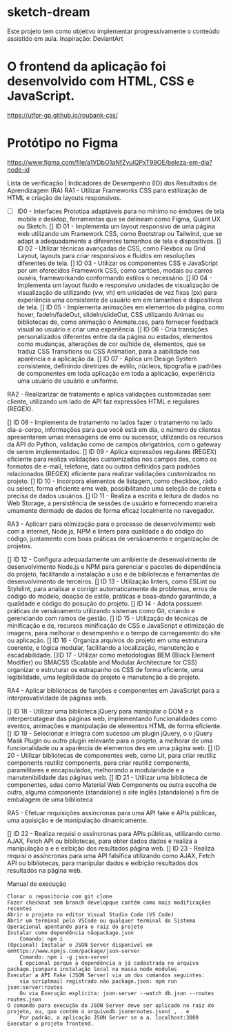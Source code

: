 # sketch-dream

Este projeto tem como objetivo implementar progressivamente o conteúdo assistido em aula.
Inspiração: DeviantArt

# O frontend da aplicação foi desenvolvido com HTML, CSS e JavaScript.

https://utfpr-gp.github.io/roubank-css/

# Protótipo no Figma

https://www.figma.com/file/a1VDbO1aNfZyulQPxT99OE/beleza-em-dia?node-id

Lista de verificação | Indicadores de Desempenho (ID) dos Resultados de Aprendizagem (RA)
RA1 - Utilizar Frameworks CSS para estilização de HTML e criação de layouts responsivos.

- [ ] ID0 - Interfaces Prototipa adaptáveis para no mínimo no émdores de tela mobile e desktop, ferramentas que se delineam como Figma, Quant UX ou Sketch.
[] ID 01 - Implementa um layout responsivo de uma página web utilizando um Framework CSS, como Bootstrap ou Tailwind, que se adapt a adequadamente a diferentes tamanhos de tela e dispositivos.
[] ID 02 - Utilizar técnicas avançadas de CSS, como Flexbox ou Grid Layout, layouts para criar responsivos e fluidos em resoluções diferentes de tela.
[] ID 03 - Utilizar os componentes CSS e JavaScript por um oferecidos Framework CSS, como cartões, modais ou carros ouséis, frameworkando conformando estilos o necessário.
[] ID 04 - Implementa um layout fluido e responsivo unidades de visualização de visualização de utilizando (vw, vh) em unidades de vez fixas (px) para experiência uma consistente de usuário em em tamanhos e dispositivos de tela.
[] ID 05 - Implementa animações em elementos da página, como hover, fadeIn/fadeOut, slideIn/slideOut, CSS utilizando Animas ou bibliotecas de, como animação o Animate.css, para fornecer feedback visual ao usuário e criar uma experiência.
[] ID 06 - Cria transições personalizados diferentes entre da da página ou estados, elementos como mudanças, alterações de cor ou/hide de, elementos, que se traduz CSS Transitions ou CSS Animation, para a aabilidade nos aparência e a aplicação da.
[] ID 07 - Aplica um Design System consistente, definindo diretrizes de estilo, núcleos, tipografia e padrões de componentes em toda aplicação em toda a aplicação, experiência uma usuário de usuário e uniforme.

RA2 - Realizarizar de tratamento e aplica validações customizadas sem cliente, utilizando um lado de API faz expressões HTML e regulares (REGEX).

[] ID 08 - Implementa de tratamento no lados fazer o tratamento no lado dia-a-corpo, informações para que você está em dia, o número de clientes apresentarem umas mensagens de erro ou sucessor, utilizando os recursos da API do Python, validação como de campos obrigatórios, com o gateway de serem implementados.
[] ID 09 - Aplica expressões regulares (REGEX) eficiente para realiza validações customizadas nos campos des, como os formatos de e-mail, telefone, data ou outros definidos para padrões relacionados (REGEX) eficiente para realizar validações customizados no projeto.
[] ID 10 - Incorpora elementos de listagem, como checkbox, rádio ou select, forma eficiente ems web, possibilitando uma seleção de coleta e precisa de dados usuários.
[] ID 11 - Realiza a escrita e leitura de dados no Web Storage, a persistência de sessões de usuário e fornecendo maneira umamente dermado de dados de forma eficaz localmente no navegador.

RA3 - Aplicarr para otimização para o processo de desenvolvimento web com a internet, Node.js, NPM e linters para qualidade a do código do código, juntamento com boas práticas de versãoamento e organização de projetos.

[] ID 12 - Configura adequadamente um ambiente de desenvolvimento de desenvolvimento Node.js e NPM para gerenciar e pacotes de dependência do projeto, facilitando a instalação a uso e de bibliotecas e ferramentas de desenvolvimento de terceiros.
[] ID 13 - Utilização linters, como ESLint ou Stylelint, para analisar e corrigir automaticamente de problemas, erros de código do modelo, doação de estilo, práticas e boas-dando garantindo, a qualidade e código do posução do projeto.
[] ID 14 - Adota possuem práticas de versãoamento utilizando sistemas como Git, criando e gerenciando com ramos de gestão.
[] ID 15 - Utilização de técnicas de minificação e de, recursos minificação de CSS e JavaScript e otimização de imagens, para melhorar o desempenho e o tempo de carregamento do site ou aplicação.
[] ID 16 - Organiza arquivos do projeto em uma estrutura coerente, e lógica modular, facilitando a localização, manutenção e escadabilidade.
[]ID 17 - Utilizar como metodologias BEM (Block Element Modifier) ou SMACSS (Scalable and Modular Architecture for CSS) organizar e estruturar os estrapanho os CSS de forma eficiente, uma legibilidade, uma legibilidade do projeto e manutenção a do projeto.

RA4 - Aplicar bibliotecas de funções e componentes em JavaScript para a interprovatividade de páginas web.

[] ID 18 - Utilizar uma biblioteca jQuery para manipular o DOM e a interpercutagear das páginas web, implementando funcionalidades como eventos, animações e manipulação de elementos HTML de forma eficiente.
[] ID 19 - Selecionar e integra com sucesso um plugin jQuery, o o jQuery Mask Plugin ou outro plugin relevante para o projeto, a melhorar de uma funcionalidade ou a aparência de elementos des em uma página web.
[] ID 20 - Utilizar bibliotecas de componentes web, como Lit, para criar reutiliz components reutiliz components, para criar reutiliz components, paramilitares e encapsulados, melhorando a modularidade e a manutenibilidade das páginas web.
[] ID 21 - Utilizar uma biblioteca de componentes, adas como Material Web Components ou outra escolha de outra, alguma componente (standalone) a site inglês (standalone) a fim de embalagem de uma biblioteca

RA5 - Efetuar requisições assíncronas para uma API fake e APIs públicas, uma aquisição e de manipulação dinamicamente.

[] ID 22 - Realiza requisi o assíncronas para APIs públicas, utilizando como AJAX, Fetch API ou bibliotecas, para obter dados dados e realiza a manipulação a e e exibição dos resultados página web.
[] ID 23 - Realiza requisi o assíncronas para uma API falsifica utilizando como AJAX, Fetch API ou bibliotecas, para manipular dados e exibição resultados dos resultados na página web.

Manual de execução

    Clonar o repositório com git clone
    Fazer checkout sem branch developque contém como mais modificações recentes
    Abrir o projeto no editor Visual Studio Code (VS Code)
    Abrir um terminal pelo VSCode ou qualquer terminal do Sistema Operacional apontando para o raiz do projeto
    Instalar como dependência nãopackage.json
        Comando: npm i
    (Opcional) Instalar o JSON Server disponível em emhttps://www.npmjs.com/package/json-server
        Comando: npm i -g json-server
        É opcional porque a dependência a já cadastrada no arquivo package.jsonpara instalação local na massa node_modules
    Executar a API Fake (JSON Server) via um dos comandos seguintes:
        via scriptmail registrado não package.json: npm run json:server:routes
        Ou via Execução explícita: json-server --watch db.json --routes routes.json
    O comando para execução do JSON Server deve ser aplicado no raiz do projeto, ou, que contém o arquivodb.jsoneroutes.json( , . e
        Por padrão, a aplicação JSON Server se a a. localhost:3000
    Executar o projeto frontend.
